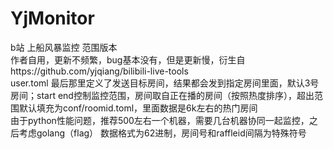 # YjMonitor
b站 上船风暴监控 范围版本  
作者自用，更新不频繁，bug基本没有，但是更新慢，衍生自https://github.com/yjqiang/bilibili-live-tools  
user.toml 最后那里定义了发送目标房间，结果都会发到指定房间里面，默认3号房间；start end控制监控范围，房间取自正在播的房间（按照热度排序），超出范围默认填充为conf/roomid.toml，里面数据是6k左右的热门房间  
由于python性能问题，推荐500左右一个机器，需要几台机器协同一起监控，之后考虑golang（flag）
数据格式为62进制，房间号和raffleid间隔为特殊符号
